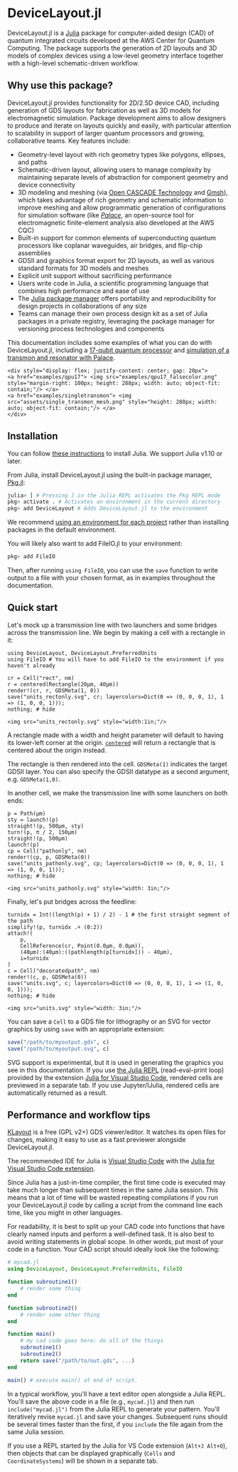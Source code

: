 # DeviceLayout.jl

DeviceLayout.jl is a [Julia](http://julialang.org) package for computer-aided design (CAD) of quantum integrated circuits developed at the AWS Center for Quantum Computing. The package supports the generation of 2D layouts and 3D models of complex devices using a low-level geometry interface together with a high-level schematic-driven workflow.

## Why use this package?

DeviceLayout.jl provides functionality for 2D/2.5D device CAD, including generation of GDS layouts for fabrication as well as 3D models for electromagnetic simulation. Package development aims to allow designers to produce and iterate on layouts quickly and easily, with particular attention to scalability in support of larger quantum processors and growing, collaborative teams. Key features include:

  - Geometry-level layout with rich geometry types like polygons, ellipses, and paths
  - Schematic-driven layout, allowing users to manage complexity by maintaining separate levels of abstraction for component geometry and device connectivity
  - 3D modeling and meshing (via [Open CASCADE Technology](https://dev.opencascade.org/) and [Gmsh](https://gmsh.info/)), which takes advantage of rich geometry and schematic information to improve meshing and allow programmatic generation of configurations for simulation software (like [*Palace*](https://awslabs.github.io/palace/stable/), an open-source tool for electromagnetic finite-element analysis also developed at the AWS CQC)
  - Built-in support for common elements of superconducting quantum processors like coplanar waveguides, air bridges, and flip-chip assemblies
  - GDSII and graphics format export for 2D layouts, as well as various standard formats for 3D models and meshes
  - Explicit unit support without sacrificing performance
  - Users write code in Julia, a scientific programming language that combines high performance and ease of use
  - The [Julia package manager](https://pkgdocs.julialang.org/v1/) offers portability and reproducibility for design projects in collaborations of any size
  - Teams can manage their own process design kit as a set of Julia packages in a private registry, leveraging the package manager for versioning process technologies and components

This documentation includes some examples of what you can do with DeviceLayout.jl, including a [17-qubit quantum processor](./examples/qpu17.md) and [simulation of a transmon and resonator with Palace](./examples/singletransmon.md).

```@raw html
<div style="display: flex; justify-content: center; gap: 20px">
<a href="examples/qpu17"> <img src="examples/qpu17_falsecolor.png" style="margin-right: 100px; height: 288px; width: auto; object-fit: contain;"/> </a>
<a href="examples/singletransmon"> <img src="assets/single_transmon_mesh.png" style="height: 288px; width: auto; object-fit: contain;"/> </a>
</div>
```

## Installation

You can follow [these instructions](https://julialang.org/install/) to install Julia. We support Julia v1.10 or later.

From Julia, install DeviceLayout.jl using the built-in package manager, [Pkg.jl](https://pkgdocs.julialang.org/v1/getting-started/):

```r
julia> ] # Pressing ] in the Julia REPL activates the Pkg REPL mode
pkg> activate . # Activates an environment in the current directory
pkg> add DeviceLayout # Adds DeviceLayout.jl to the environment
```

We recommend [using an environment for each project](https://julialang.github.io/Pkg.jl/v1/environments/) rather than installing packages in the default environment.

You will likely also want to add FileIO.jl to your environment:

```r
pkg> add FileIO
```

Then, after running `using FileIO`, you can use the `save` function to write output to a file with your chosen format, as in examples throughout the documentation.

## Quick start

Let's mock up a transmission line with two launchers and some bridges across the
transmission line. We begin by making a cell with a rectangle in it:

```@example 1
using DeviceLayout, DeviceLayout.PreferredUnits
using FileIO # You will have to add FileIO to the environment if you haven't already

cr = Cell("rect", nm)
r = centered(Rectangle(20μm, 40μm))
render!(cr, r, GDSMeta(1, 0))
save("units_rectonly.svg", cr; layercolors=Dict(0 => (0, 0, 0, 1), 1 => (1, 0, 0, 1)));
nothing; # hide
```

```@raw html
<img src="units_rectonly.svg" style="width:1in;"/>
```

A rectangle made with a width and height parameter will default to having its lower-left
corner at the origin. [`centered`](@ref) will return a rectangle that is centered about the origin
instead.

The rectangle is then rendered into the cell. `GDSMeta(1)` indicates the target GDSII layer. You
can also specify the GDSII datatype as a second argument, e.g. `GDSMeta(1,0)`.

In another cell, we make the transmission line with some launchers on both ends:

```@example 1
p = Path(μm)
sty = launch!(p)
straight!(p, 500μm, sty)
turn!(p, π / 2, 150μm)
straight!(p, 500μm)
launch!(p)
cp = Cell("pathonly", nm)
render!(cp, p, GDSMeta(0))
save("units_pathonly.svg", cp; layercolors=Dict(0 => (0, 0, 0, 1), 1 => (1, 0, 0, 1)));
nothing; # hide
```

```@raw html
<img src="units_pathonly.svg" style="width: 3in;"/>
```

Finally, let's put bridges across the feedline:

```@example 1
turnidx = Int((length(p) + 1) / 2) - 1 # the first straight segment of the path
simplify!(p, turnidx .+ (0:2))
attach!(
    p,
    CellReference(cr, Point(0.0μm, 0.0μm)),
    (40μm):(40μm):((pathlength(p[turnidx])) - 40μm),
    i=turnidx
)
c = Cell("decoratedpath", nm)
render!(c, p, GDSMeta(0))
save("units.svg", c; layercolors=Dict(0 => (0, 0, 0, 1), 1 => (1, 0, 0, 1)));
nothing; # hide
```

```@raw html
<img src="units.svg" style="width: 3in;"/>
```

You can save a `Cell` to a GDS file for lithography or an SVG for vector graphics by using
`save` with an appropriate extension:

```julia
save("/path/to/myoutput.gds", c)
save("/path/to/myoutput.svg", c)
```

SVG support is experimental, but it is used in generating the graphics you see in this documentation. If you use [the Julia REPL](https://docs.julialang.org/en/v1/stdlib/REPL/#The-Julia-REPL) (read-eval-print loop) provided by the extension [Julia for Visual Studio Code](https://www.julia-vscode.org/),
rendered cells are previewed in a separate tab. If you use Jupyter/IJulia, rendered
cells are automatically returned as a result.

## Performance and workflow tips

[KLayout](https://www.klayout.de/) is a free (GPL v2+) GDS viewer/editor. It watches
its open files for changes, making it easy to use as a fast previewer alongside DeviceLayout.jl.

The recommended IDE for Julia is [Visual Studio Code](https://code.visualstudio.com/) with the [Julia for Visual Studio Code extension](https://www.julia-vscode.org/).

Since Julia has a just-in-time compiler, the first time code is executed may take much
longer than subsequent times in the same Julia session. This means that a lot of time will be wasted repeating
compilations if you run your DeviceLayout.jl code by calling a script from the command line each time,
like you might in other languages.

For readability, it is best to split up your CAD code into functions that have clearly named
inputs and perform a well-defined task. It is also best to avoid writing statements in global scope.
In other words, put most of your code in a function. Your CAD script should ideally look like the following:

```julia
# mycad.jl
using DeviceLayout, DeviceLayout.PreferredUnits, FileIO

function subroutine1()
    # render some thing
end

function subroutine2()
    # render some other thing
end

function main()
    # my cad code goes here: do all of the things
    subroutine1()
    subroutine2()
    return save("/path/to/out.gds", ...)
end

main() # execute main() at end of script.
```

In a typical workflow, you'll have a text editor open alongside a Julia REPL. You'll save the above code in a file (e.g., `mycad.jl`) and then run `include("mycad.jl")` from the Julia REPL to generate your pattern.
You'll iteratively revise `mycad.jl` and save your changes.
Subsequent runs should be several times faster than the first, if you `include` the file again from the same Julia session.

If you use a REPL started by the Julia for VS Code extension (`Alt+J Alt+O`), then objects that can be displayed graphically (`Cells` and `CoordinateSystems`) will be shown in a separate tab.
